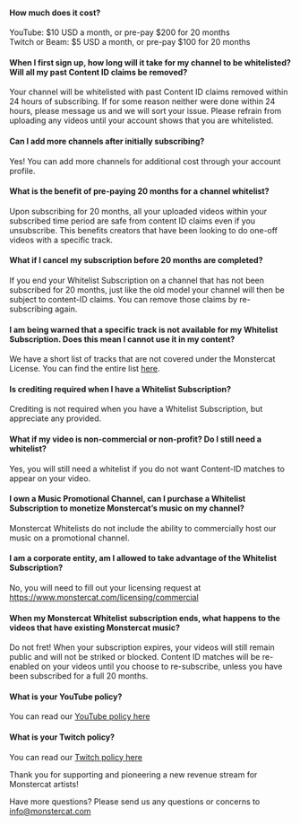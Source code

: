 #### How much does it cost?
YouTube: $10 USD a month, or pre-pay $200 for 20 months  
Twitch or Beam: $5 USD a month, or pre-pay $100 for 20 months

#### When I first sign up, how long will it take for my channel to be whitelisted? Will all my past Content ID claims be removed?

Your channel will be whitelisted with past Content ID claims removed within 24 hours of subscribing. If for some reason neither were done within 24 hours, please message us and we will sort your issue. Please refrain from uploading any videos until your account shows that you are whitelisted.

#### Can I add more channels after initially subscribing?

Yes! You can add more channels for additional cost through your account profile.

#### What is the benefit of pre-paying 20 months for a channel whitelist?

Upon subscribing for 20 months, all your uploaded videos within your subscribed time period are safe from content ID claims even if you unsubscribe. This benefits creators that have been looking to do one-off videos with a specific track. 

#### What if I cancel my subscription before 20 months are completed? 

If you end your Whitelist Subscription on a channel that has not been subscribed for 20 months, just like the old model your channel will then be subject to content-ID claims. You can remove those claims by re-subscribing again. 

#### I am being warned that a specific track is not available for my Whitelist Subscription. Does this mean I cannot use it in my content?

We have a short list of tracks that are not covered under the Monstercat License. You can find the entire list [here](https://connect.monstercat.com/#handbook/licensing).

#### Is crediting required when I have a Whitelist Subscription?

Crediting is not required when you have a Whitelist Subscription, but appreciate any provided.

#### What if my video is non-commercial or non-profit? Do I still need a whitelist?

Yes, you will still need a whitelist  if you do not want Content-ID matches to appear on your video.

#### I own a Music Promotional Channel, can I purchase a Whitelist Subscription to monetize Monstercat’s music on my channel?

Monstercat Whitelists do not include the ability to commercially host our music on a promotional channel.

#### I am a corporate entity, am I allowed to take advantage of the Whitelist Subscription? 

No, you will need to fill out your licensing request at https://www.monstercat.com/licensing/commercial

#### When my Monstercat Whitelist subscription ends, what happens to the videos that have existing Monstercat music?

Do not fret! When your subscription expires, your videos will still remain public and will not be striked or blocked. Content ID matches will be re-enabled on your videos until you choose to re-subscribe, unless you have been subscribed for a full 20 months.

#### What is your YouTube policy?
You can read our [YouTube policy here](htts://www.monstercat.com/licensing/youtube-policy)

#### What is your Twitch policy?
You can read our [Twitch policy here](htts://www.monstercat.com/licensing/twitch-policy)

Thank you for supporting and pioneering a new revenue stream for Monstercat artists!

Have more questions?
Please send us any questions or concerns to [info@monstercat.com](mailto:info@monstercat.com)

